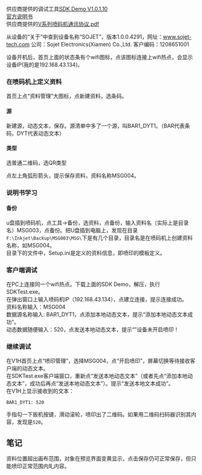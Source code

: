 供应商提供的调试工具[SDK Demo V1.0.1.10](https://github.com/wbwangk/wbwangk.github.io/blob/master/Docs/V1H/SDK%20Demo%20V1.0.1.10.zip)  
[官方说明书](https://github.com/wbwangk/wbwangk.github.io/blob/master/Docs/V1H/V1H%E8%AF%B4%E6%98%8E%E4%B9%A6.pdf)  
供应商提供的[V系列喷码机通讯协议.pdf](https://github.com/wbwangk/wbwangk.github.io/blob/master/Docs/V1H/V1H%E8%AF%B4%E6%98%8E%E4%B9%A6.pdf)  

从设备的“关于”中查到设备名称“SOJET”，版本1.0.0.4291，网址：www.sojet-tech.com  公司：Sojet Electronics(Xiamen) Co.,Ltd.  客户编码：1208651001  

设备开机后，首页上面的状态条有个wifi图标，点该图标连接上wifi热点，会显示设备IP(我的是192.168.43.134)。

### 在喷码机上定义资料
首页上点“资料管理”大图标，点新建资料，选条码。  
#### 源
新建源，动态文本，保存。源清单中多了一个源，叫BAR1_DYT1。（BAR代表条码，DYT代表动态文本）
#### 类型
选普通二维码，选QR类型

点左上角弧形箭头，提示保存资料，资料名称MSG004。

### 说明书学习
#### 备份
u盘插到喷码机，点工具->备份，选资料，点备份，输入资料名（实际上是目录名）MSG003，点备份。把U盘插到电脑上，发现在目录`F:\Inkjet\Backup\MSG003\MSG\`下是有几个目录，目录名是在喷码机上创建资料名称，如MSG004。  
目录下的文件中，Setup.ini是定义的资料信息，即喷印的模板定义。

### 客户端调试
在PC上连接同一个wifi热点。下载上面的SDK Demo，解压，执行SDKTest.exe。  
在弹出窗口上输入喷码机IP（192.168.43.134），点建立连接，提示连接成功。  
资料名称输入：MSG004  
数据源名称输入: BAR1_DYT1，点添加本地动态文本，提示“添加本地动态文本成功”。  
动态数据随便输入：520，点发送本地动态文本，提示“”设备未开启喷印！  

### 继续调试
在V1H首页上点“喷印管理”，选择MSG004，点“开启喷印”，屏幕切换等待接收客户端的动态文本。  
在SDKTest.exe客户端窗口，重新点“发送本地动态文本”（或者先点“添加本地动态文本”，成功后再点“发送本地动态文本”）。提示“发送本地文本成功”。  
在V1H上显示接收到的文本：  
```
BAR1_DYT1: 520
```
手指勾一下扳机按键，滑动滚轮，喷印出了二维码。如果用二维码扫码器识别其内容，发现是`520`。

## 笔记
资料位置超出画布范围，对象在预览界面变黄显示，点击保存仍可正常保存，但只能喷印正常范围内癿内容。  


